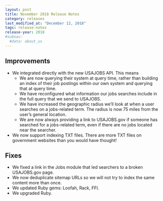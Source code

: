 ```yaml
---
layout: post
title: November 2018 Release Notes
category: releases
last_modified_at: "December 12, 2018"
tags: release-notes
release-year: 2018
#subnav:
  #data: about_us
---
```


## Improvements
* We integrated directly with the new USAJOBS API. This means
  * We are now querying their system at query time, rather than building an index of their job postings within our own system and querying that at query time.
  * We have reconfigured what information our jobs searches include in the full query that we send to USAJOBS.
  * We have increased the geographic radius we’ll look at when a user searches on a jobs-related term. The radius is now 75 miles from the user’s general location.
  * We are now always providing a link to USAJOBS.gov if someone has searched for a jobs-related term, even if there are no jobs located near the searcher.
* We now support indexing TXT files. There are more TXT files on government websites than you would have thought!

## Fixes
* We fixed a link in the Jobs module that led searchers to a broken USAJOBS.gov page.
* We now deduplicate sitemap URLs so we will not try to index the same content more than once.
* We updated Ruby gems: Loofah, Rack, FFI.
* We upgraded Ruby.
